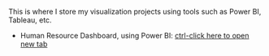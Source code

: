 This is where I store my visualization projects using tools such as Power BI, Tableau, etc.
- Human Resource Dashboard, using Power BI: [ctrl-click here to open new tab](https://app.powerbi.com/view?r=eyJrIjoiMGZlOGI5YzctODI4Yi00M2YxLWJlZDUtODg4NDY1ODlhY2E3IiwidCI6IjYwNGMxMWMwLTE5ZjQtNDY3MS04MmJjLWZmZWRlZGVmMTBjYSIsImMiOjZ9)


